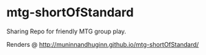 # mtg-shortOfStandard
Sharing Repo for friendly MTG group play.

Renders @ http://muninnandhuginn.github.io/mtg-shortOfStandard/
